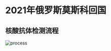# 2021年俄罗斯莫斯科回国

## 核酸抗体检测流程
![process](www.plantuml.com/plantuml/png/ZLPTJnDH47tVNx69YGyc9HQQ03uG_4YGMCG06fEcsMpe8asWRTebfc-jKEo7fI18jINI8XLK8WG_M6Y1_w9xxtQV_0jESziRTjX57sZAxfoPEMVE30p6L3cgpitE2DF1W28gin4rBWQKs6Gq6563uP0W-6xuHPThG1nNPLMHUaR28NLQUdHtJ1eU6e6V8K5mUYFU4advFIcVaanUrpAwzfbkfA-CJfPeHJDJsdMQBUgdg_H3Wlx8cLiB99LkVT-iTOhTzdgbuN5fz44BbTervtV9SffM6ixPWG62TdBrtfFZaXjY8PVnhautJg3VNhBzoUQz-N6TxbLPapQlIID1TdAzj5WZoHevEJBAAq10YBK2HHn-pHjyDgqEHHKbX5cnRd5s7orMQ76Bd2NemYRTN2M5Gt-7XAVlFXAJK_7qaOC2BVvqZjpRqqzU0IyiFkuTGIqCKBl0086GNHv7Pi9o08sFB2_XrxgMrHiLcadGZGpDriXArbZxrjm_CkhdHYLfQOzXS5Uy1Um5ZX2GXP-EoN4kO0-pBUZOwYK1AZNdDJDHi4AuVJ04j0KKrzQAwdP0uObSjaSW_3p4MLZRze5Gs2Ks_12QUuonWq4Wa6MeY83FB7utIslT7cOqlLw3gG4UXzhOcclVdetqS7I2hJKy-9r8mYEzNWS9pUgnhkNvbZj1VcLgDxiyDBqEBzZtViURW6Iqfklq1PznAHYInkPYiQ0CHMZfXT5OPOVDOZzh9BUX7BTjbnTtAEE3S4vO148YRB-kRPklqyRwbsQkI9Tgnaw--VM0dBxXPu0jD7p-Gokeom7jOYpSVo6Hay6OjEukZvzFp-s1WNO2-ELnU-2AaiKKsXnK0U5PWJ-DKcjsBdTNJxz-d0E3-QsrO8xEfVZYuEou8cJ1MVbWi5FRWK_aoSbWI87Yi6XE0sd7JaG1oyJpmkzH045xRD5XnSXYdXqpYuymwBAJ9fIOAjrHfiBHY-sm-g05IPQQvo_jZZc3O-lp98YXQqQPKbq3ZbHyx4o10E0sMgzoQdwSQC2nRqiQdCC9uvgBsF-198LzE3wqiAoVbRaSDa8qzvFqxT9L9HoSIG-hCFN_IIq8WqeeqFh7wYy0)
